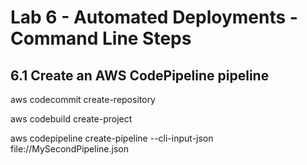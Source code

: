 # Lab 6 - Automated Deployments - Command Line Steps

## 6.1	Create an AWS CodePipeline pipeline

aws codecommit create-repository

aws codebuild create-project

aws codepipeline create-pipeline --cli-input-json file://MySecondPipeline.json
